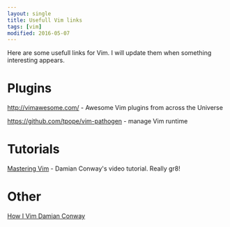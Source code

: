 ```yaml
---
layout: single
title: Usefull Vim links
tags: [vim]
modified: 2016-05-07
---
```


Here are some usefull links for Vim. I will update them when something interesting appears.

# Plugins

<http://vimawesome.com/> - Awesome Vim plugins from across the Universe

<https://github.com/tpope/vim-pathogen> - manage Vim runtime

# Tutorials

[Mastering Vim](https://www.safaribooksonline.com/library/view/mastering-vim/9781491908334/) - Damian Conway's video tutorial. Really gr8!

# Other

[How I Vim Damian Conway](http://howivim.com/2016/damian-conway/)
